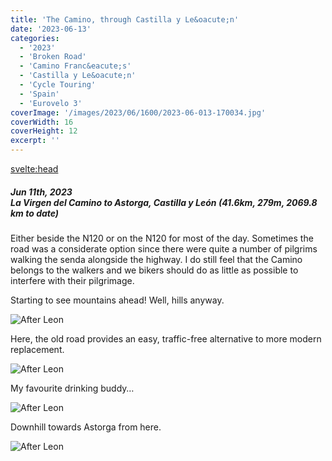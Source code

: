 ```yaml
---
title: 'The Camino, through Castilla y Le&oacute;n'
date: '2023-06-13'
categories:
  - '2023'
  - 'Broken Road'
  - 'Camino Franc&eacute;s'
  - 'Castilla y Le&oacute;n'
  - 'Cycle Touring'
  - 'Spain'
  - 'Eurovelo 3'
coverImage: '/images/2023/06/1600/2023-06-013-170034.jpg'
coverWidth: 16
coverHeight: 12
excerpt: ''
---
```


<svelte:head>

<title>
Castilla y Le&oacute;n
</title>
</svelte:head>

<script>
	import Callout from '$lib/components/Callout.svelte'
</script>

<section class="card">
  <h5>
    Jun 11th, 2023
    <br /> La Virgen del Camino to Astorga, Castilla y Le&oacute;n
    (41.6km, 279m, 2069.8 km to date)   
  </h5>
  <p>Either beside the N120 or on the N120 for most of the day. Sometimes the road was a considerate option since there were quite a number of pilgrims walking the senda alongside the highway. I do still feel that the Camino belongs to the walkers and we bikers should do as little as possible to interfere with their pilgrimage.</p>
  <p>Starting to see mountains ahead! Well, hills anyway.</p>
  <img alt="After Leon" src="/images/2023/06/1600/2023-06-011-152052.jpg" /> 
  <p>Here, the old road provides an easy, traffic-free alternative to more modern replacement.</p>
  <img alt="After Leon" src="/images/2023/06/1600/2023-06-011-152209.jpg" /> 
  <p>My favourite drinking buddy…</p>
  <img alt="After Leon" src="/images/2023/06/1600/2023-06-011-152314.jpg" /> 
  <p>Downhill towards Astorga from here.</p>
  <img alt="After Leon" src="/images/2023/06/1600/2023-06-011-153809.jpg" /> 
</section>
